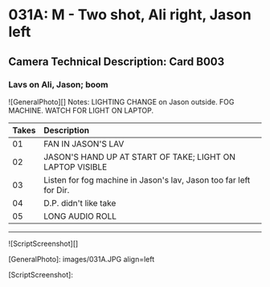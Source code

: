 # 031A: M - Two shot, Ali right, Jason left

## Camera Technical Description: Card B003

### Lavs on Ali, Jason; boom

![GeneralPhoto][]
Notes: LIGHTING CHANGE on Jason outside. FOG MACHINE. WATCH FOR LIGHT ON LAPTOP.

| Takes | Description |
|:---|:----|
| 01 | FAN IN JASON'S LAV |
| 02 | JASON'S HAND UP AT START OF TAKE; LIGHT ON LAPTOP VISIBLE |
| 03 | Listen for fog machine in Jason's lav, Jason too far left for Dir. |
| 04 | D.P. didn't like take |
| 05 | LONG AUDIO ROLL |

----

![ScriptScreenshot][]


[GeneralPhoto]:  images/031A.JPG align=left

[ScriptScreenshot]: 